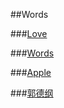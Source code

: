 ##Words

###[Love](./Love.html)

###[Words](./Words.html)

###[Apple](./Apple.html)

###[郭德纲](./郭德纲.html)
